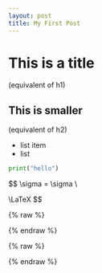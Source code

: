 ```yaml
---
layout: post
title: My First Post
---
```


# This is a title

(equivalent of h1)

## This is smaller

(equivalent of h2)

* list item
* list

```python
print("hello")
```

$$
\sigma = \sigma \\

\LaTeX
$$

{% raw %}
<script src="https://cdn.jsdelivr.net/npm/frappe-charts@1.1.0/dist/frappe-charts.min.iife.js"></script>
{% endraw %}

{% raw %}
<div id="mychart"></div>

<script>
let chart = new frappe.Chart( "#frost-chart", { // or DOM element
	data: {
	labels: ["12am-3am", "3am-6am", "6am-9am", "9am-12pm",
		"12pm-3pm", "3pm-6pm", "6pm-9pm", "9pm-12am"],

	datasets: [
		{
			name: "Some Data", chartType: 'bar',
			values: [25, 40, 30, 35, 8, 52, 17, -4]
		},
		{
			name: "Another Set", chartType: 'bar',
			values: [25, 50, -10, 15, 18, 32, 27, 14]
		},
		{
			name: "Yet Another", chartType: 'line',
			values: [15, 20, -3, -15, 58, 12, -17, 37]
		}
	],

	yMarkers: [{ label: "Marker", value: 70,
		options: { labelPos: 'left' }}],
	yRegions: [{ label: "Region", start: -10, end: 50,
		options: { labelPos: 'right' }}]
	},

	title: "My Awesome Chart",
	type: 'axis-mixed', // or 'bar', 'line', 'pie', 'percentage'
	height: 300,
	colors: ['purple', '#ffa3ef', 'light-blue'],

	tooltipOptions: {
		formatTooltipX: d => (d + '').toUpperCase(),
		formatTooltipY: d => d + ' pts',
	}
  });
</script>
{% endraw %}
